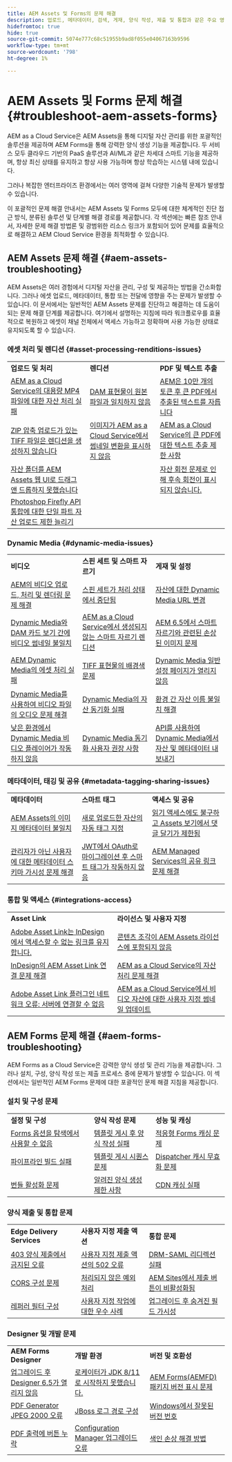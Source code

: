 ```yaml
---
title: AEM Assets 및 Forms의 문제 해결
description: 업로드, 메타데이터, 검색, 게재, 양식 작성, 제출 및 통합과 같은 주요 영역에 대한 문서 링크를 사용하여 일반적인 AEM Assets 및 Forms 문제를 해결합니다.
hidefromtoc: true
hide: true
source-git-commit: 5074e777c68c51955b9ad8f055e04067163b9596
workflow-type: tm+mt
source-wordcount: '798'
ht-degree: 1%

---
```



# AEM Assets 및 Forms 문제 해결 {#troubleshoot-aem-assets-forms}

AEM as a Cloud Service은 AEM Assets을 통해 디지털 자산 관리를 위한 포괄적인 솔루션을 제공하며 AEM Forms을 통해 강력한 양식 생성 기능을 제공합니다. 두 서비스 모두 클라우드 기반의 PaaS 솔루션과 AI/ML과 같은 차세대 스마트 기능을 제공하며, 항상 최신 상태를 유지하고 항상 사용 가능하며 항상 학습하는 시스템 내에 있습니다.

그러나 복잡한 엔터프라이즈 환경에서는 여러 영역에 걸쳐 다양한 기술적 문제가 발생할 수 있습니다.

이 포괄적인 문제 해결 안내서는 AEM Assets 및 Forms 모두에 대한 체계적인 진단 접근 방식, 분류된 솔루션 및 단계별 해결 경로를 제공합니다. 각 섹션에는 빠른 참조 안내서, 자세한 문제 해결 방법론 및 광범위한 리소스 링크가 포함되어 있어 문제를 효율적으로 해결하고 AEM Cloud Service 환경을 최적화할 수 있습니다.

## AEM Assets 문제 해결 {#aem-assets-troubleshooting}

AEM Assets은 여러 경험에서 디지털 자산을 관리, 구성 및 제공하는 방법을 간소화합니다. 그러나 에셋 업로드, 메타데이터, 통합 또는 전달에 영향을 주는 문제가 발생할 수 있습니다. 이 문서에서는 일반적인 AEM Assets 문제를 진단하고 해결하는 데 도움이 되는 문제 해결 단계를 제공합니다. 여기에서 설명하는 지침에 따라 워크플로우를 효율적으로 복원하고 에셋이 채널 전체에서 액세스 가능하고 정확하며 사용 가능한 상태로 유지되도록 할 수 있습니다.

### 에셋 처리 및 렌디션 {#asset-processing-renditions-issues}

<table>
  <tbody>
  <tr>
    <td><strong>업로드 및 처리</strong></td>
    <td><strong>렌디션</strong></td>
    <td><strong>PDF 및 텍스트 추출</strong></td>
  </tr>
  <tr>
    <td><a href="https://experienceleague.adobe.com/ko/docs/experience-cloud-kcs/kbarticles/ka-26610">AEM as a Cloud Service의 대용량 MP4 파일에 대한 자산 처리 실패</a></td>
    <td><a href="https://experienceleague.adobe.com/ko/docs/experience-cloud-kcs/kbarticles/ka-26639">DAM 표현물이 원본 파일과 일치하지 않음</a></td>
    <td><a href="https://experienceleague.adobe.com/ko/docs/experience-cloud-kcs/kbarticles/ka-26785">AEM은 10만 개의 토큰 후 큰 PDF에서 추출된 텍스트를 자릅니다</a></td>
  </tr>
  <tr>
    <td><a href="https://experienceleague.adobe.com/ko/docs/experience-cloud-kcs/kbarticles/ka-23916">ZIP 압축 업로드가 있는 TIFF 파일은 렌디션을 생성하지 않습니다</a></td>
    <td><a href="https://experienceleague.adobe.com/ko/docs/experience-cloud-kcs/kbarticles/ka-26233">이미지가 AEM as a Cloud Service에서 썸네일 변환을 표시하지 않음</a></td>
    <td><a href="https://experienceleague.adobe.com/ko/docs/experience-cloud-kcs/kbarticles/ka-25518">AEM as a Cloud Service의 큰 PDF에 대한 텍스트 추출 제한 사항</a></td>
  </tr>
  <tr>
    <td><a href="https://experienceleague.adobe.com/ko/docs/experience-cloud-kcs/kbarticles/ka-21865">자산 폴더를 AEM Assets 웹 UI로 드래그 앤 드롭하지 못했습니다</a></td>
    <td></td>
    <td><a href="https://experienceleague.adobe.com/ko/docs/experience-cloud-kcs/kbarticles/ka-26528">자산 회전 문제로 인해 후속 회전이 표시되지 않습니다.</a></td>
  </tr>
  <tr>
  <td><a href="https://experienceleague.adobe.com/ko/docs/experience-cloud-kcs/kbarticles/ka-26450">Photoshop Firefly API 통합에 대한 단일 파트 자산 업로드 제한 늘리기</a></td>
  <td></td>
  <td></td>
  </tr>
  </tbody>
</table>

### Dynamic Media {#dynamic-media-issues}

<table>
  <tbody>
  <tr>
    <td><strong>비디오</strong></td>
    <td><strong>스핀 세트 및 스마트 자르기</strong></td>
    <td><strong>게재 및 설정</strong></td>
  </tr>
  <tr>
    <td><a href="https://experienceleague.adobe.com/ko/docs/experience-cloud-kcs/kbarticles/ka-26533">AEM의 비디오 업로드, 처리 및 렌더링 문제 해결</a></td>
    <td><a href="https://experienceleague.adobe.com/ko/docs/experience-cloud-kcs/kbarticles/ka-26715">스핀 세트가 처리 상태에서 중단됨</a></td>
    <td><a href="https://experienceleague.adobe.com/ko/docs/experience-cloud-kcs/kbarticles/ka-17628">자산에 대한 Dynamic Media URL 변경</a></td>
  </tr>
  <tr>
    <td><a href="https://experienceleague.adobe.com/ko/docs/experience-cloud-kcs/kbarticles/ka-26677">Dynamic Media와 DAM 카드 보기 간에 비디오 썸네일 불일치</a></td>
    <td><a href="https://experienceleague.adobe.com/ko/docs/experience-cloud-kcs/kbarticles/ka-26873">AEM as a Cloud Service에서 생성되지 않는 스마트 자르기 렌디션</a></td>
    <td><a href="https://experienceleague.adobe.com/ko/docs/experience-cloud-kcs/kbarticles/ka-26367">AEM 6.5에서 스마트 자르기와 관련된 손상된 이미지 문제</a></td>
  </tr>
  <tr>
    <td><a href="https://experienceleague.adobe.com/ko/docs/experience-cloud-kcs/kbarticles/ka-26610">AEM Dynamic Media의 에셋 처리 실패</a></td>
    <td><a href="https://experienceleague.adobe.com/ko/docs/experience-cloud-kcs/kbarticles/ka-26637">TIFF 표현물의 배경색 문제</a></td>
    <td><a href="https://experienceleague.adobe.com/ko/docs/experience-cloud-kcs/kbarticles/ka-25294">Dynamic Media 일반 설정 페이지가 열리지 않음</a></td>
  </tr>
  <tr>
    <td><a href="https://experienceleague.adobe.com/ko/docs/experience-cloud-kcs/kbarticles/ka-26197">Dynamic Media를 사용하여 비디오 파일의 오디오 문제 해결</a></td>
    <td><a href="https://experienceleague.adobe.com/ko/docs/experience-cloud-kcs/kbarticles/ka-25885">Dynamic Media의 자산 동기화 실패</a></td>
    <td><a href="https://experienceleague.adobe.com/ko/docs/experience-cloud-kcs/kbarticles/ka-26461">환경 간 자산 이름 불일치 해결</a></td>
  </tr>
  <tr>
    <td><a href="https://experienceleague.adobe.com/ko/docs/experience-cloud-kcs/kbarticles/ka-26871">낮은 환경에서 Dynamic Media 비디오 플레이어가 작동하지 않음</a></td>
    <td><a href="https://experienceleague.adobe.com/ko/docs/experience-cloud-kcs/kbarticles/ka-25471">Dynamic Media 동기화 사용자 권장 사항</a></td>
    <td><a href="https://experienceleague.adobe.com/ko/docs/experience-cloud-kcs/kbarticles/ka-26902">API를 사용하여 Dynamic Media에서 자산 및 메타데이터 내보내기</a></td>
  </tr>
  </tbody>
</table>

### 메타데이터, 태깅 및 공유 {#metadata-tagging-sharing-issues}

<table>
  <tbody>
  <tr>
    <td><strong>메타데이터</strong></td>
    <td><strong>스마트 태그</strong></td>
    <td><strong>액세스 및 공유</strong></td>
  </tr>
  <tr>
    <td><a href="https://experienceleague.adobe.com/ko/docs/experience-cloud-kcs/kbarticles/ka-25828">AEM Assets의 이미지 메타데이터 불일치</a></td>
    <td><a href="https://experienceleague.adobe.com/ko/docs/experience-cloud-kcs/kbarticles/ka-25925">새로 업로드한 자산의 자동 태그 지정</a></td>
    <td><a href="https://experienceleague.adobe.com/ko/docs/experience-cloud-kcs/kbarticles/ka-26928">읽기 액세스에도 불구하고 Assets 보기에서 댓글 달기가 제한됨</a></td>
  </tr>
  <tr>
    <td><a href="https://experienceleague.adobe.com/ko/docs/experience-cloud-kcs/kbarticles/ka-26655">관리자가 아닌 사용자에 대한 메타데이터 스키마 가시성 문제 해결</a></td>
    <td><a href="https://experienceleague.adobe.com/ko/docs/experience-cloud-kcs/kbarticles/ka-25889">JWT에서 OAuth로 마이그레이션 후 스마트 태그가 작동하지 않음</a></td>
    <td><a href="https://experienceleague.adobe.com/ko/docs/experience-cloud-kcs/kbarticles/ka-25903">AEM Managed Services의 공유 링크 문제 해결</a></td>
  </tr>

</tbody>
</table>

### 통합 및 액세스 {#integrations-access}

<table>
  <tbody>
    <tr>
      <td><strong>Asset Link</strong></td>
      <td><strong>라이선스 및 사용자 지정</strong></td>
    </tr>
    <tr>
      <td><a href="https://experienceleague.adobe.com/ko/docs/experience-cloud-kcs/kbarticles/ka-26922">Adobe Asset Link는 InDesign에서 액세스할 수 없는 링크를 유지합니다.</a></td>
      <td>
        <a href="https://experienceleague.adobe.com/ko/docs/experience-cloud-kcs/kbarticles/ka-26616">콘텐츠 조각이 AEM Assets 라이선스에 포함되지 않음</a><br>
        </td>
    </tr>
    <tr>
      <td><a href="https://experienceleague.adobe.com/ko/docs/experience-cloud-kcs/kbarticles/ka-25562">InDesign의 AEM Asset Link 연결 문제 해결</a></td>
      <td><a href="https://experienceleague.adobe.com/ko/docs/experience-cloud-kcs/kbarticles/ka-25525">AEM as a Cloud Service의 자산 처리 문제 해결</a></td>
    </tr>
    <tr>
      <td><a href="https://experienceleague.adobe.com/ko/docs/experience-cloud-kcs/kbarticles/ka-25506">Adobe Asset Link 플러그인 네트워크 오류: 서버에 연결할 수 없음</a></td>
      <td><a href="https://experienceleague.adobe.com/ko/docs/experience-cloud-kcs/kbarticles/ka-25829">AEM as a Cloud Service에서 비디오 자산에 대한 사용자 지정 썸네일 업데이트</a>
      </td>
    </tr>
  </tbody>
</table>




## AEM Forms 문제 해결 {#aem-forms-troubleshooting}

AEM Forms as a Cloud Service은 강력한 양식 생성 및 관리 기능을 제공합니다. 그러나 설치, 구성, 양식 작성 또는 제출 프로세스 중에 문제가 발생할 수 있습니다. 이 섹션에서는 일반적인 AEM Forms 문제에 대한 포괄적인 문제 해결 지침을 제공합니다.

### 설치 및 구성 문제

<table>
  <tbody>
  <tr>
    <td><strong>설정 및 구성</strong></td>
    <td><strong>양식 작성 문제</strong></td>
    <td><strong>성능 및 캐싱</strong></td>
  </tr>
  <tr>
    <td><a href="/help/forms/troubleshooting-installation-and-configuration.md">Forms 옵션을 탐색에서 사용할 수 없음</a></td>
    <td><a href="/help/forms/form-creation-failing.md">템플릿 게시 후 양식 작성 실패</a></td>
    <td><a href="/help/forms/troubleshooting-caching-performance.md">적응형 Forms 캐싱 문제</a></td>
  </tr>
  <tr>
    <td><a href="/help/forms/troubleshooting-installation-and-configuration.md#build-pipeline-fails">파이프라인 빌드 실패</a></td>
    <td><a href="/help/forms/form-creation-failing.md#cause-form-creation-fails">템플릿 게시 시퀀스 문제</a></td>
    <td><a href="/help/forms/troubleshooting-caching-performance.md#images-videos-not-invalidated">Dispatcher 캐시 무효화 문제</a></td>
  </tr>
  <tr>
    <td><a href="/help/forms/troubleshooting-installation-and-configuration.md#bundles-inactive-state">번들 활성화 문제</a></td>
    <td><a href="/help/forms/known-issues.md">알려진 양식 생성 제한 사항</a></td>
    <td><a href="/help/forms/troubleshooting-caching-performance.md#cdn-caching-stops-working-after-300-seconds">CDN 캐싱 실패</a></td>
  </tr>
  </tbody>
</table>

### 양식 제출 및 통합 문제

<table>
  <tbody>
  <tr>
    <td><strong>Edge Delivery Services</strong></td>
    <td><strong>사용자 지정 제출 액션</strong></td>
    <td><strong>통합 문제</strong></td>
  </tr>
  <tr>
    <td><a href="/help/forms/troubleshooting-403-forbidden-edge-delivery-form-submission.md">403 양식 제출에서 금지된 오류</a></td>
    <td><a href="/help/forms/custom-submit-action-troubleshooting.md">사용자 지정 제출 액션의 502 오류</a></td>
    <td><a href="https://experienceleague.adobe.com/ko/docs/experience-cloud-kcs/kbarticles/ka-27434">DRM-SAML 리디렉션 실패</a></td>
  </tr>
  <tr>
    <td><a href="/help/forms/troubleshooting-403-forbidden-edge-delivery-form-submission.md#cors-issues">CORS 구성 문제</a></td>
    <td><a href="/help/forms/custom-submit-action-troubleshooting.md#resolution">처리되지 않은 예외 처리</a></td>
    <td><a href="https://experienceleague.adobe.com/ko/docs/experience-cloud-kcs/kbarticles/ka-27075">AEM Sites에서 제출 버튼이 비활성화됨</a></td>
  </tr>
  <tr>
    <td><a href="/help/forms/troubleshooting-403-forbidden-edge-delivery-form-submission.md#referrer-filter-issues">레퍼러 필터 구성</a></td>
    <td><a href="/help/forms/custom-submit-action-for-adaptive-forms-based-on-core-components.md">사용자 지정 작업에 대한 우수 사례</a></td>
    <td><a href="https://experienceleague.adobe.com/ko/docs/experience-cloud-kcs/kbarticles/ka-26532">업그레이드 후 숨겨진 필드 가시성</a></td>
  </tr>
  </tbody>
</table>

### Designer 및 개발 문제

<table>
  <tbody>
  <tr>
    <td><strong>AEM Forms Designer</strong></td>
    <td><strong>개발 환경</strong></td>
    <td><strong>버전 및 호환성</strong></td>
  </tr>
  <tr>
    <td><a href="https://experienceleague.adobe.com/ko/docs/experience-cloud-kcs/kbarticles/ka-26558">업그레이드 후 Designer 6.5가 열리지 않음</a></td>
    <td><a href="https://experienceleague.adobe.com/ko/docs/experience-cloud-kcs/kbarticles/ka-27089">로케이터가 JDK 8/11로 시작하지 못했습니다.</a></td>
    <td><a href="https://experienceleague.adobe.com/ko/docs/experience-cloud-kcs/kbarticles/ka-26862">AEM Forms(AEMFD) 패키지 버전 표시 문제</a></td>
  </tr>
  <tr>
    <td><a href="https://experienceleague.adobe.com/ko/docs/experience-cloud-kcs/kbarticles/ka-21018">PDF Generator JPEG 2000 오류</a></td>
    <td><a href="https://experienceleague.adobe.com/ko/docs/experience-cloud-kcs/kbarticles/ka-22689">JBoss 로그 경로 구성</a></td>
    <td><a href="https://experienceleague.adobe.com/ko/docs/experience-cloud-kcs/kbarticles/ka-26846">Windows에서 잘못된 버전 번호</a></td>
  </tr>
  <tr>
    <td><a href="https://experienceleague.adobe.com/ko/docs/experience-cloud-kcs/kbarticles/ka-27406">PDF 출력에 버튼 누락</a></td>
    <td><a href="https://experienceleague.adobe.com/ko/docs/experience-cloud-kcs/kbarticles/ka-18084">Configuration Manager 업그레이드 오류</a></td>
    <td><a href="https://experienceleague.adobe.com/ko/docs/experience-cloud-kcs/kbarticles/ka-17339">색인 손상 해결 방법</a></td>
  </tr>
  </tbody>
</table>



